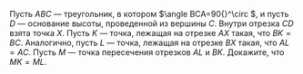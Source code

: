 Пусть $ABC$ — треугольник, в котором $\angle BCA=90{}^\circ $, и пусть $D$ — основание высоты, проведенной из вершины $C$. Внутри отрезка $CD$ взята точка $X$. Пусть $K$ — точка, лежащая на отрезке $AX$ такая, что $BK=BC$. Аналогично, пусть $L$ — точка, лежащая на отрезке $BX$ такая, что $AL=AC$. Пусть $M$ — точка пересечения отрезков $AL$ и  $BK$.  Докажите, что $MK=ML$.